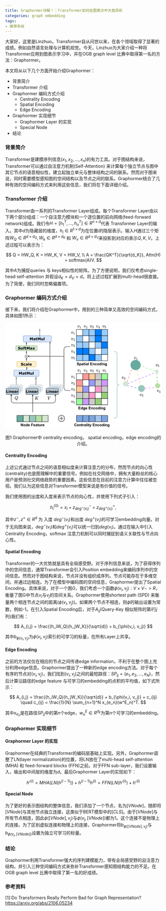 ```yaml
---
title: Graphormer详解！｜Transformer如何在图表示中大放异彩
categories: graph embedding
tags:
- 推荐系统
---
```


大家好，这里是Linzhuo。Transformer自从问世以来，在各个领域取得了显著的成绩。例如自然语言处理与计算机视觉。今天，Linzhuo为大家介绍一种将Transformer应用到图表示学习中，并在OGB graph level 比赛中取得第一名的方法：Graphormer。

本文将从以下几个方面开始介绍Graphormer：
- 背景简介
- Transformer 介绍
- Graphormer 编码方式介绍
  - Centrality Encoding
  - Spatial Encoding
  - Edge Encoding
- Graphormer 实现细节
  - Graphormer Layer 的实现
  - Special Node
- 结论

### 背景简介
Transformer是建模序列信息($x_1, x_2,..., x_n$)的有力工具。对于图结构来说，Transformer可以通过自注意力机制(Self-Attention) 来计算每个独立节点与图中其它节点的语意相似性，建立起独立单元与整体结构之间的联系。然而对于图来说，同时需要模型感知图的空间结构以及节点之间的联系。Graphormer结合了几种有效的空间编码方式来利用这些信息，我们将在下面详细介绍。

### Transformer 介绍
Transformer由一系列的Transformer Layer组成。每个Transformer Layer由以下两个部分组成：一个自注意力模块和一个逐位置的前向网络(feed-forward network)组成。我们令$H = [h_1^T,...,h_n^T] \in R^{n \times d}$代表 Transformer Layer的输入。其中$d$为隐藏层的维度，$h_i \in R^{1 \times d}$为在位置$i$的隐层表示。输入$H$通过三个矩阵$W_Q \in R^{d \times d_Q}, W_k \in R^{d \times d_K}$ 和 $W_v \in R^{d \times d_V}$来投影到对应的表示$Q, K, V$。上述过程可以表示为：


$$
Q = HW_Q, K = HW_K, V = HW_V, \\
A = \frac{QK^T}{\sqrt{d_K}}, Attn(H) = softmax(A)V.
$$


其中$A$为捕捉queries 与 keys相似性的矩阵。为了方便说明，我们仅考虑single-head self-attention 并假设$d_K = d_V = d$。将上述过程扩展到multi-head很直接。为了简便，我们同时忽略偏置项。
### Graphormer 编码方式介绍
接下来，我们将介绍在Graphormer中，用到的三种简单又高效的空间编码方式，具体如图1所示：


![](/images/graphormer.png)

<center>图1 Graphormer中 centrality encoding， spatial encoding，edge encoding的介绍。</center>

#### Centrality Encoding
上述公式通过节点之间的语意相似度来计算注意力的分布，然而节点的向心性 (centrality)也是图理解中的重要信号。例如在社交网络中，拥有大量粉丝的核心用户是预测社交网络趋势的重要因素。这些信息在目前的注意力计算中往往被忽视。我们认为这些信息对Transformer模型来说是有价值的信号。

我们使用图的出度和入度来表示节点的向心性，并使用下列式子引入：


$$
h_i^{(0)} = x_i + z^-_{deg^-(v_i)} + z^+_{deg^+(v_i)},
$$


其中$z^-, z^+ \in R^d$ 为 入度 $deg^-(v_i)$和出度 $deg^+(v_i)$的可学习embedding向量。对于无向图来说，$deg^-(v_i)$和$deg^+(v_i)$可以统一归到$deg(v_i)$。通过在输入中引入Centrality Encoding，softmax 注意力机制可以同时捕捉到语义关联性与节点向心性。

#### Spatial Encoding
Transformer的一大优势就是具有全局感受野。对于序列信息来说，为了获得序列中的空间信息，通常Transformer会引入Position embedding来编码序列中的空间信息。然而对于图结构来说，节点并没有组织成序列。节点可能存在于多维空间，并通过边相连。为了在模型中编码图的空间信息，Graphormer提出了Spatial Encoding。具体来说，对于一个图$G$，我们考虑一个函数$\phi(v_i, v_j) : V \times V ->R$，衡量了图G中节点$v_i$与$v_j$的空间关系。Graphormer使用shortest path (SPD) 来衡量两个相连节点之间的距离($\phi(v_i, v_j$))。如果两个节点不相连，则$\phi$的输出设置为常数，例如-1。在引入Spatial Encoding后，对于$A_{ij}$(Query-Key 相似矩阵的第$i$行$j$列)我们有：


$$
A_{i,j} = \frac{(h_iW_Q)(h_jW_K)}{\sqrt{d}} + b_{\phi(v_i, v_j)}
$$



其中$b_{\phi(v_i, v_j)}$为$\phi(v_i, v_j)$索引的可学习的标量，在所有Layer上共享。

#### Edge Encoding

之前的方法仅仅在相应的节点之间传递edge information，不利于在整个图上充分利用edge信息。Graphormer提出了一种新的edge encoding方法。对于每个有序的节点对$(v_i, v_j)$，我们找到$(v_i, v_j)$之间的最短路径：$SP_{ij} = (e_1, e_2, ..., e_N)$，然后计算沿路径的edge feature 与可学习的embedding的点积的平均值，如下式所示：


$$
A_{i,j} = \frac{(h_iW_Q)(h_jW_K)}{\sqrt{d}} + b_{\phi(v_i, v_j)} + c_{ij} \quad 
c_{ij} = \frac{1}{N} \sum_{n=1}^N x_{e_n}(w^E_n)^T.
$$


其中$x_{e_n}$是在路径$SP_{ij}$中的第$n$个edge，$w^E_n \in R^{d_E}$为第$n$个可学习的embedding。

### Graphormer 实现细节

#### Graphormer Layer 的实现
Graphormer在经典的Transformer的编码层基础上实现。另外，Graphormer调整了LN(layer normalization)的位置，将LN放在了multi-head self-attention (MHA) 和 feed-forward blocks (FFN)之前。对于FFN sub-layer，我们设置输入，输出和中间层的维度为$d$。最后Graphormer Layer的实现如下：


$$
h'^{(l)} = MHA(LN(h^{(l-1)})) + h^{(l-1)}
h^{(l)} = FFN(LN(h'^{(l)}) + h'^{(l)}
$$


#### Special Node
为了更好的表示图结构的整体信息，我们添加了一个节点，名为$[VNode]$，随即将$[VNode]$与其他节点独立连接，这类似于BERT模型中的$[CLS]$。由于$[VNode]$与所有节点相连，因此$\phi([VNode], v_j)$与$\phi(v_j, [VNode])$都为1。这个连接不是物理上的连接。为了区别虚拟连接和物理上的连接，Graphormer将$b_{\phi([VNode], v_j)}$与$b_{\phi(v_j,[VNode])}$设置为独立可学习的标量。

### 结论
Graphormer利用Transformer强大的序列建模能力，带有全局感受野的自注意力结构，并引入三种空间编码方式来弥补Transformer感知图结构能力的不足。在OGB graph level 比赛中取得了第一名的好成绩。

### 参考资料

\[1\]:Do Transformers Really Perform Bad for Graph Representation? https://arxiv.org/abs/2106.05234

